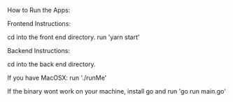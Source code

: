 
How to Run the Apps: 

Frontend Instructions: 

cd into the front end directory. 
run 'yarn start' 


Backend Instructions: 

cd into the back end directory. 

If you have MacOSX: 
run './runMe'

If the binary wont work on your machine, install go and run 'go run main.go' 




